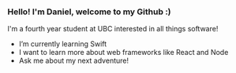 ### Hello! I'm Daniel, welcome to my Github :)

I'm a fourth year student at UBC interested in all things software!

- I’m currently learning Swift
- I want to learn more about web frameworks like React and Node
- Ask me about my next adventure!
<!--
**danielkrg/danielkrg** is a ✨ _special_ ✨ repository because its `README.md` (this file) appears on your GitHub profile.

Here are some ideas to get you started:

- 🔭 I’m currently working on ...
- 🌱 I’m currently learning ...
- 👯 I’m looking to collaborate on ...
- 🤔 I’m looking for help with ...
- 💬 Ask me about ...
- 📫 How to reach me: ...
- 😄 Pronouns: ...
- ⚡ Fun fact: ...
-->
